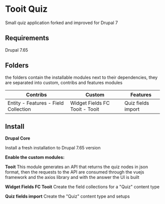# **Tooit Quiz**
Small quiz application forked and improved for Drupal 7

## Requirements

Drupal 7.65

## Folders

the folders contain the installable modules next to their dependencies, they are separated into custom, contribs and features modules



|      Contribs          |Custom|Features| 
|----------------|-------------------------------|-----------------------------|
|Entity - Features - Field Collection| Widget Fields FC Tooit - Tooit         |Quiz fields import            |




## Install

**Drupal Core**

Install a fresh installation to Drupal 7.65 version


**Enable the custom modules:**

**Tooit**
This module generates an API that returns the quiz nodes in json format, then the requests to the API are consumed through the vuejs framework and the axios library and with the answer the UI is built

**Widget Fields FC Tooit**
Create the field collections for a "Quiz" content type

**Quiz fields import**
Create the "Quiz" content type and setups


